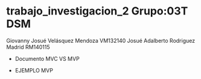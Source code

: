 # trabajo_investigacion_2 Grupo:03T DSM

Giovanny Josué Velásquez Mendoza VM132140
Josué Adalberto Rodriguez Madrid RM140115

- Documento MVC VS MVP

- EJEMPLO MVP
